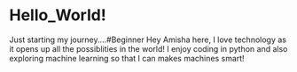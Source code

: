 # Hello_World!
Just starting my journey....#Beginner
Hey Amisha here, I love technology as it opens up all the possiblities in the world!
I enjoy coding in python and also exploring machine learning so that I can makes machines smart!
